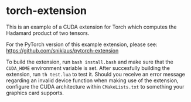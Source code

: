 # torch-extension
This is an example of a CUDA extension for Torch which computes the Hadamard product of two tensors.

For the PyTorch version of this example extension, please see: https://github.com/sniklaus/pytorch-extension

To build the extension, run `bash install.bash` and make sure that the `CUDA_HOME` environment variable is set. After succesfully building the extension, run `th test.lua` to test it. Should you receive an error message regarding an invalid device function when making use of the extension, configure the CUDA architecture within `CMakeLists.txt` to something your graphics card supports.